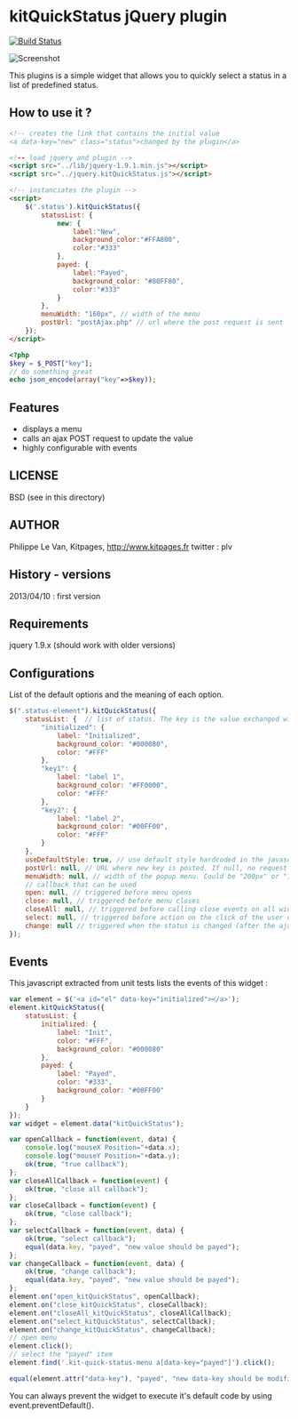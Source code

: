 kitQuickStatus jQuery plugin
============================

[![Build Status](https://travis-ci.org/kitpages/jquery.kitQuickStatus.png?branch=master)](https://travis-ci.org/kitpages/jquery.kitQuickStatus)

![Screenshot](https://raw.github.com/kitpages/jquery.kitQuickStatus/tree/master/doc/screenshot.png)

This plugins is a simple widget that allows you to quickly select a status in a list of predefined status.

How to use it ?
---------------

```html
<!-- creates the link that contains the initial value
<a data-key="new" class="status">changed by the plugin</a>

<!-- load jquery and plugin -->
<script src="../lib/jquery-1.9.1.min.js"></script>
<script src="../jquery.kitQuickStatus.js"></script>

<!-- instanciates the plugin -->
<script>
    $('.status').kitQuickStatus({
        statusList: {
            new: {
                label:"New",
                background_color:"#FFA800",
                color:"#333"
            },
            payed: {
                label:"Payed",
                background_color: "#80FF80",
                color:"#333"
            }
        },
        menuWidth: "160px", // width of the menu
        postUrl: "postAjax.php" // url where the post request is sent
    });
</script>
```

```php
<?php
$key = $_POST["key"];
// do something great
echo json_encode(array("key"=>$key));
```

Features
--------

* displays a menu
* calls an ajax POST request to update the value
* highly configurable with events

LICENSE
-------

BSD (see in this directory)

AUTHOR
------

Philippe Le Van, Kitpages, http://www.kitpages.fr
twitter : plv

History - versions
------------------

2013/04/10 : first version

Requirements
---------------

jquery 1.9.x (should work with older versions)

Configurations
--------------

List of the default options and the meaning of each option.

```javascript
$(".status-element").kitQuickStatus({
    statusList: {  // list of status. The key is the value exchanged with the server
        "initialized": {
            label: "Initialized",
            background_color: "#000080",
            color: "#FFF"
        },
        "key1": {
            label: "label 1",
            background_color: "#FF0000",
            color: "#FFF"
        },
        "key2": {
            label: "label 2",
            background_color: "#00FF00",
            color: "#FFF"
        }
    },
    useDefaultStyle: true, // use default style hardcoded in the javascript.
    postUrl: null, // URL where new key is posted. If null, no request is sent
    menuWidth: null, // width of the popup menu. Could be "200px" or "10%"
    // callback that can be used
    open: null, // triggered before menu opens
    close: null, // triggered before menu closes
    closeAll: null, // triggered before calling close events on all widget on the page
    select: null, // triggered before action on the click of the user on a new status
    change: null // triggered when the status is changed (after the ajax request if there is an ajax request)
});
```

Events
------

This javascript extracted from unit tests lists the events of this widget :

```javascript
var element = $('<a id="el" data-key="initialized"></a>');
element.kitQuickStatus({
    statusList: {
        initialized: {
            label: "Init",
            color: "#FFF",
            background_color: "#000080"
        },
        payed: {
            label: "Payed",
            color: "#333",
            background_color: "#00FF00"
        }
    }
});
var widget = element.data("kitQuickStatus");

var openCallback = function(event, data) {
    console.log("mouseX Position="+data.x);
    console.log("mouseY Position="+data.y);
    ok(true, "true callback");
};
var closeAllCallback = function(event) {
    ok(true, "close all callback");
};
var closeCallback = function(event) {
    ok(true, "close callback");
};
var selectCallback = function(event, data) {
    ok(true, "select callback");
    equal(data.key, "payed", "new value should be payed");
};
var changeCallback = function(event, data) {
    ok(true, "change callback");
    equal(data.key, "payed", "new value should be payed");
};
element.on("open_kitQuickStatus", openCallback);
element.on("close_kitQuickStatus", closeCallback);
element.on("closeAll_kitQuickStatus", closeAllCallback);
element.on("select_kitQuickStatus", selectCallback);
element.on("change_kitQuickStatus", changeCallback);
// open menu
element.click();
// select the "payed" item
element.find('.kit-quick-status-menu a[data-key="payed"]').click();

equal(element.attr("data-key"), "payed", "new data-key should be modified to payed value");
```

You can always prevent the widget to execute it's default code by using event.preventDefault().